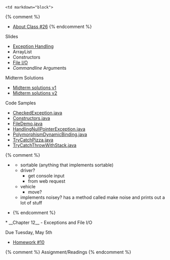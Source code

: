 	<td markdown="block">
{% comment %}
* [About Class #26](slides/26/meta.html)
{% endcomment %}

Slides

* [Exception Handling](slides/26/exceptions.html)
* ArrayList
* Constructors
* [File I/O](slides/26/fileio.html)
* _Commandline_ Arguments

Midterm Solutions

* [Midterm solutions v1](resources/handouts/midterm2/midterm_2_v1_ramen_solutions.pdf)
* [Midterm solutions v2](resources/handouts/midterm2/midterm_2_v2_coffee_solutions.pdf) 

Code Samples

* [CheckedException.java](resources/code/class26/CheckedException.java)
* [Constructors.java](resources/code/class26/Constructors.java)
* [FileDemo.java](resources/code/class26/FileDemo.java)
* [HandlingNullPointerException.java](resources/code/class26/HandlingNullPointerException.java)
* [PolymorphismDynamicBinding.java](resources/code/class26/PolymorphismDynamicBinding.java)
* [TryCatchPizza.java](resources/code/class26/TryCatchPizza.java)
* [TryCatchThrowWithStack.java](resources/code/class26/TryCatchThrowWithStack.java)

{% comment %}
* [](slides//.html)
	* sortable
	(anything that implements sortable)
	* driver?
	   * get console input
	   * from web request
	* vehicle
		* move?
	* implements noisey? has a method called make noise and prints out  a lot of stuff
	   
* [](slides//.html)
{% endcomment %}
</td>
	<td markdown="block">
* __Chapter 12__ - Exceptions and File I/O

</td>
	<td markdown="block">

Due Tuesday, May 5th

* [Homework #10](assignments/hw10.html)

{% comment %}
Assignment/Readings
{% endcomment %}
</td>
